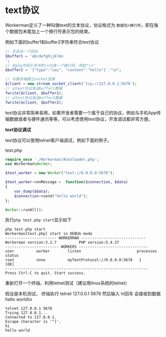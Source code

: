 # text协议
Workerman定义了一种叫做text的文本协议，协议格式为 ```数据包+换行符```，即在每个数据包末尾加上一个换行符表示包的结束。

例如下面的buffer1和buffer2字符串符合text协议

```php
// 文本加一个回车
$buffer1 = 'abcdefghijklmn
';
// 在php中双引号中的\n代表一个换行符，例如"\n"
$buffer2 = '{"type":"say", "content":"hello"}'."\n";

// 与服务端建立socket连接
$client = new stream_socket_client('tcp://127.0.0.1:5678');
// 以text协议发送buffer1数据
fwrite($client, $buffer1);
// 以text协议发送buffer2数据
fwrite($client, $buffer2);
```

text协议非常简单易用，如果开发者需要一个属于自己的协议，例如与手机App传输数据或者与硬件通讯等等，可以考虑使用text协议，开发调试都非常方便。

**text协议调试**

text协议可以使用telnet客户端调试，例如下面的例子。

test.php

```php
require_once './Workerman/Autoloader.php';
use Workerman\Worker;

$text_worker = new Worker("text://0.0.0.0:5678");

$text_worker->onMessage =  function($connection, $data)
{
    var_dump($data);
    $connection->send("hello world");
};

Worker::runAll();
```

执行```php test.php start```显示如下
```
php test.php start
Workerman[test.php] start in DEBUG mode
----------------------- WORKERMAN -----------------------------
Workerman version:3.2.7          PHP version:5.4.37
------------------------ WORKERS -------------------------------
user          worker        listen                         processes status
root          none          myTextProtocol://0.0.0.0:5678   1         [OK]
----------------------------------------------------------------
Press Ctrl-C to quit. Start success.
```

重新打开一个终端，利用telnet测试（建议用linux系统的telnet）

假设是本机测试，
终端执行 telnet 127.0.0.1 5678
然后输入 hi回车
会接收到数据hello world\n
```
telnet 127.0.0.1 5678
Trying 127.0.0.1...
Connected to 127.0.0.1.
Escape character is '^]'.
hi
hello world

```

